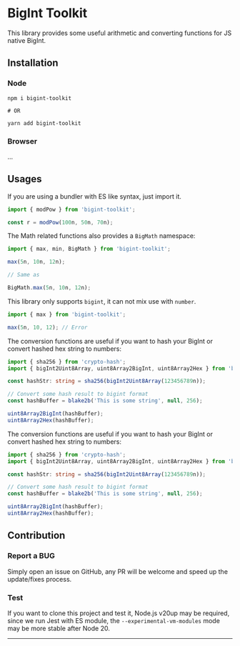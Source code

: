 # BigInt Toolkit

This library provides some useful arithmetic and converting functions for JS native BigInt.

## Installation

### Node

```shell
npm i bigint-toolkit

# OR

yarn add bigint-toolkit
```

### Browser

...

## Usages

If you are using a bundler with ES like syntax, just import it.

```ts
import { modPow } from 'bigint-toolkit';

const r = modPow(100n, 50n, 70n);
```

The Math related functions also provides a `BigMath` namespace:

```ts
import { max, min, BigMath } from 'bigint-toolkit';

max(5n, 10n, 12n);

// Same as

BigMath.max(5n, 10n, 12n);
```

This library only supports `bigint`, it can not mix use with `number`.

```ts
import { max } from 'bigint-toolkit';

max(5n, 10, 12); // Error
```

The conversion functions are useful if you want to hash your BigInt or convert hashed hex string to numbers:

```ts
import { sha256 } from 'crypto-hash';
import { bigInt2Uint8Array, uint8Array2BigInt, uint8Array2Hex } from 'bigint-toolkit';

const hashStr: string = sha256(bigInt2Uint8Array(123456789n));

// Convert some hash result to bigint format
const hashBuffer = blake2b('This is some string', null, 256);

uint8Array2BigInt(hashBuffer);
uint8Array2Hex(hashBuffer);
```

The conversion functions are useful if you want to hash your BigInt or convert hashed hex string to numbers:

```ts
import { sha256 } from 'crypto-hash';
import { bigInt2Uint8Array, uint8Array2BigInt, uint8Array2Hex } from 'bigint-toolkit';

const hashStr: string = sha256(bigInt2Uint8Array(123456789n));

// Convert some hash result to bigint format
const hashBuffer = blake2b('This is some string', null, 256);

uint8Array2BigInt(hashBuffer);
uint8Array2Hex(hashBuffer);
```

## Contribution

### Report a BUG

Simply open an issue on GitHub, any PR will be welcome and speed up the update/fixes process.

### Test

If you want to clone this project and test it, Node.js v20up may be required, since we run Jest
with ES module, the `--experimental-vm-modules` mode may be more stable after Node 20.

-----



